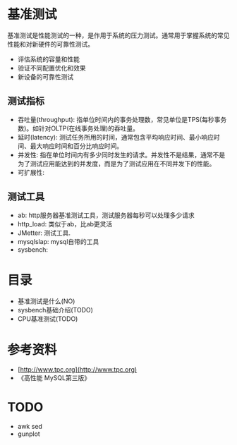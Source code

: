 # 基准测试
基准测试是性能测试的一种，是作用于系统的压力测试。通常用于掌握系统的常见性能和对新硬件的可靠性测试。
- 评估系统的容量和性能
- 验证不同配置优化和效果
- 新设备的可靠性测试

## 测试指标
- 吞吐量(throughput): 指单位时间内的事务处理数，常见单位是TPS(每秒事务数)。如针对OLTP(在线事务处理)的吞吐量。
- 延时(latency): 测试任务所用的时间，通常包含平均响应时间、最小响应时间、最大响应时间和百分比响应时间。
- 并发性: 指在单位时间内有多少同时发生的请求。并发性不是结果，通常不是为了测试应用能达到的并发度，而是为了测试应用在不同并发下的性能。
- 可扩展性: 

## 测试工具
- ab: http服务器基准测试工具，测试服务器每秒可以处理多少请求
- http_load: 类似于ab，比ab更灵活
- JMetter: 测试工具.
- mysqlslap: mysql自带的工具
- sysbench: 

# 目录
- 基准测试是什么(NO)
- sysbench基础介绍(TODO)
- CPU基准测试(TODO)


# 参考资料
- [http://www.tpc.org](http://www.tpc.org)
- 《高性能 MySQL第三版》

# TODO
- awk sed
- gunplot

